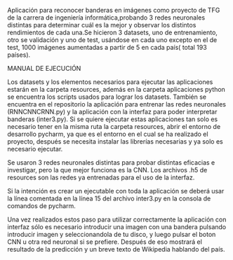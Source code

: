 Aplicación para reconocer banderas en imágenes como proyecto de TFG de la carrera de ingeniería informática,probando 3 redes neuronales distintas para determinar cuál es la mejor y observar los distintos rendimientos de cada una.Se hicieron 3 datasets, uno de entrenamiento, otro se validación y uno de test, usándose en cada uno excepto en el de test, 1000 imágenes aumentadas a partir de 5 en cada país( total 193 países).


MANUAL DE EJECUCIÓN

Los datasets y los elementos necesarios para ejecutar las aplicaciones estarán en la carpeta resources, además en la carpeta aplicaciones python se encuentra los scripts usados para lograr los datasets.
También se encuentra en el repositorio la aplicación para entrenar las redes neuronales (RNNCNNCRNN.py) y la aplicación con la interfaz para poder interpretar banderas (inter3.py). Si se quiere ejecutar estas aplicaciones tan solo es necesario tener en la misma ruta la carpeta resources, abrir el entorno de desarrollo pycharm, ya que es el entorno en el cual se ha realizado el proyecto, después se necesita instalar las librerías necesarias y ya solo es necesario ejecutar.

Se usaron 3 redes neuronales distintas para probar distintas eficacias e investigar, pero la que mejor funciona es la CNN. Los archivos .h5 de resources son las redes ya entrenadas para el uso de la interfaz.

Si la intención es crear un ejecutable con toda la aplicación se deberá usar la línea comentada en la línea 15 del archivo inter3.py en la consola de comandos de pycharm.

Una vez realizados estos paso para utilizar correctamente la aplicación con interfaz sólo es necesario introducir una imagen con una bandera pulsando introducir imagen y seleccionandola de tu disco, y luego pulsar el boton CNN u otra red neuronal si se prefiere. Después de eso mostrará el resultado de la predicción y un breve texto de Wikipedia hablando del país.
